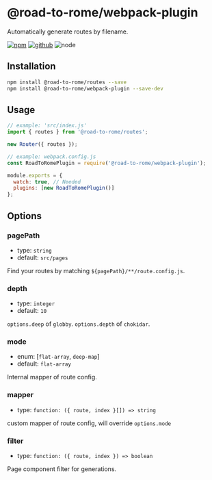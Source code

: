 # @road-to-rome/webpack-plugin

Automatically generate routes by filename.

[![npm][npm-badge]][npm-url]
[![github][github-badge]][github-url]
![node][node-badge]

[npm-url]: https://www.npmjs.com/package/@road-to-rome/webpack-plugin
[npm-badge]: https://img.shields.io/npm/v/@road-to-rome/webpack-plugin.svg?style=flat-square&logo=npm
[github-url]: https://github.com/road-to-rome/road-to-rome/tree/master/packages/webpack-plugin
[github-badge]: https://img.shields.io/npm/l/@road-to-rome/webpack-plugin.svg?style=flat-square&colorB=blue&logo=github
[node-badge]: https://img.shields.io/node/v/@road-to-rome/webpack-plugin.svg?style=flat-square&colorB=green&logo=node.js

## Installation

```bash
npm install @road-to-rome/routes --save
npm install @road-to-rome/webpack-plugin --save-dev
```

## Usage

<!-- global Router  -->
<!-- eslint-disable no-new  -->

```js
// example: 'src/index.js'
import { routes } from '@road-to-rome/routes';

new Router({ routes });
```

<!-- eslint-enable no-new  -->

```js
// example: webpack.config.js
const RoadToRomePlugin = require('@road-to-rome/webpack-plugin');

module.exports = {
  watch: true, // Needed
  plugins: [new RoadToRomePlugin()]
};
```

## Options

### pagePath

- type: `string`
- default: `src/pages`

Find your routes by matching `${pagePath}/**/route.config.js`.

### depth

- type: `integer`
- default: `10`

`options.deep` of `globby`. `options.depth` of `chokidar`.

### mode

- enum: [`flat-array`, `deep-map`]
- default: `flat-array`

Internal mapper of route config.

### mapper

- type: `function: ({ route, index }[]) => string`

custom mapper of route config, will override `options.mode`

### filter

- type: `function: ({ route, index }) => boolean`

Page component filter for generations.
